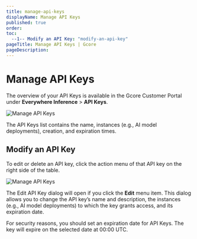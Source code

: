 ```yaml
---
title: manage-api-keys
displayName: Manage API Keys
published: true
order: 
toc:
  --1-- Modify an API Key: "modify-an-api-key"
pageTitle: Manage API Keys | Gcore
pageDescription: 
---
```

# Manage API Keys

The overview of your API Keys is available in the Gcore Customer Portal under **Everywhere Inference** > **API Keys**.

<img src="https://assets.gcore.pro/docs/edge-ai/everywhere-inference/api-keys/manage-api-keys/manage-api-keys-1.png" alt="Manage API Keys">

The API Keys list contains the name, instances (e.g., AI model deployments), creation, and expiration times.

## Modify an API Key

To edit or delete an API key, click the action menu of that API key on the right side of the table.

<img src="https://assets.gcore.pro/docs/edge-ai/everywhere-inference/api-keys/manage-api-keys/manage-api-keys-2.png" alt="Manage API Keys">

The Edit API Key dialog will open if you click the **Edit** menu item. This dialog allows you to change the API key’s name and description, the instances (e.g., AI model deployments) to which the key grants access, and its expiration date.

<alert-element type="info" title="Info">
For security reasons, you should set an expiration date for API Keys. The key will expire on the selected date at 00:00 UTC.
</alert-element>
